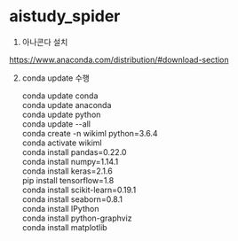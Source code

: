 # aistudy_spider
 
1. 아나콘다 설치

 https://www.anaconda.com/distribution/#download-section

2. conda update 수행

    conda update conda    
    conda update anaconda    
    conda update python    
    conda update --all    
    conda create -n wikiml python=3.6.4    
    conda activate wikiml    
    conda install pandas=0.22.0    
    conda install numpy=1.14.1    
    conda install keras=2.1.6    
    pip install tensorflow=1.8    
    conda install scikit-learn=0.19.1    
    conda install seaborn=0.8.1    
    conda install IPython    
    conda install python-graphviz    
    conda install matplotlib
